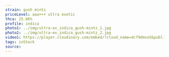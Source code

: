 ```yaml
---
strain: gush mintz
priceLevel: aaa+++ ultra exotic
thca: 25.66%
profile: indica
photo1: ../img/ultra-ex_indica_gush-mintz_1.jpg
photo2: ../img/ultra-ex_indica_gush-mintz_2.jpg
video1: https://player.cloudinary.com/embed/?cloud_name=dcf9dmvo5&public_id=ultra-ex_indica_gush-mintz_xpyevr&profile=flower
tags: inStock
source:
---
```

